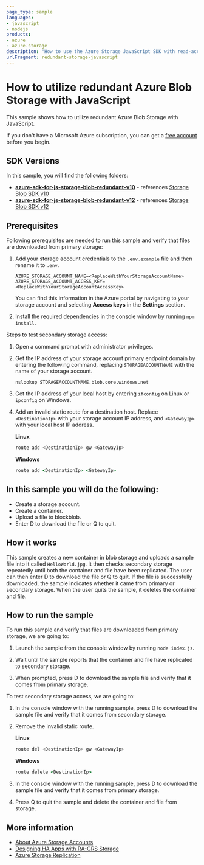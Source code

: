 ```yaml
---
page_type: sample
languages:
- javascript
- nodejs
products:
- azure
- azure-storage
description: "How to use the Azure Storage JavaScript SDK with read-access geo-redundant."
urlFragment: redundant-storage-javascript
---
```


# How to utilize redundant Azure Blob Storage with JavaScript

This sample shows how to utilize redundant Azure Blob Storage with JavaScript.

If you don't have a Microsoft Azure subscription, you can get a [free account] before you begin.

## SDK Versions

In this sample, you will find the following folders:

* **[azure-sdk-for-js-storage-blob-redundant-v10]** - references [Storage Blob SDK v10]
* **[azure-sdk-for-js-storage-blob-redundant-v12]** - references [Storage Blob SDK v12]

## Prerequisites

Following prerequisites are needed to run this sample and verify that files are downloaded from primary storage:

1. Add your storage account credentials to the `.env.example` file and then rename it to `.env`.

    ```
    AZURE_STORAGE_ACCOUNT_NAME=<ReplaceWithYourStorageAccountName>
    AZURE_STORAGE_ACCOUNT_ACCESS_KEY=<ReplaceWithYourStorageAccountAccessKey>
    ```

    You can find this information in the Azure portal by navigating to your storage account and selecting **Access keys** in the **Settings** section. 

2. Install the required dependencies in the console window by running `npm install`.

Steps to test secondary storage access:

1. Open a command prompt with administrator privileges.

2. Get the IP address of your storage account primary endpoint domain by entering the following command, replacing `STORAGEACCOUNTNAME` with the name of your storage account.

    ```
    nslookup STORAGEACCOUNTNAME.blob.core.windows.net
    ```

3. Get the IP address of your local host by entering `ifconfig` on Linux or `ipconfig` on Windows.

4. Add an invalid static route for a destination host. Replace `<DestinationIp>` with your storage account IP address, and `<GatewayIp>` with your local host IP address.

    **Linux**

    ```bash
    route add <DestinationIp> gw <GatewayIp>
    ```

    **Windows**

    ```cmd
    route add <DestinationIp> <GatewayIp>
    ```

## In this sample you will do the following: 

* Create a storage account.
* Create a container.
* Upload a file to blockblob.
* Enter D to download the file or Q to quit.

## How it works

This sample creates a new container in blob storage and uploads a sample file into it called `HelloWorld.jpg`. It then checks secondary storage repeatedly until both the container and file have been replicated. The user can then enter D to download the file or Q to quit. If the file is successfully downloaded, the sample indicates whether it came from primary or secondary storage. When the user quits the sample, it deletes the container and file. 

## How to run the sample

To run this sample and verify that files are downloaded from primary storage, we are going to:

1. Launch the sample from the console window by running `node index.js`.

2. Wait until the sample reports that the container and file have replicated to secondary storage.

3. When prompted, press D to download the sample file and verify that it comes from primary storage.

To test secondary storage access, we are going to:

1. In the console window with the running sample, press D to download the sample file and verify that it comes from secondary storage.

2. Remove the invalid static route.

    **Linux**

    ```bash
    route del <DestinationIp> gw <GatewayIp>
    ```

    **Windows**

    ```cmd
    route delete <DestinationIp>
    ```

3. In the console window with the running sample, press D to download the sample file and verify that it comes from primary storage. 

4. Press Q to quit the sample and delete the container and file from storage.

## More information

- [About Azure Storage Accounts]
- [Designing HA Apps with RA-GRS Storage]
- [Azure Storage Replication]

<!-- LINKS -->
[azure-sdk-for-js-storage-blob-redundant-v10]: https://github.com/Azure-Samples/azure-sdk-for-js-storage-blob-redundant/tree/master/azure-sdk-for-js-storage-blob-redundant-v10
[azure-sdk-for-js-storage-blob-redundant-v12]: https://github.com/Azure-Samples/azure-sdk-for-js-storage-blob-redundant/tree/master/azure-sdk-for-js-storage-blob-redundant-v12
[Storage Blob SDK v10]: https://www.npmjs.com/package/@azure/storage-blob/v/10.3.0
[Storage Blob SDK v12]: https://www.npmjs.com/package/@azure/storage-blob/v/12.0.0
[About Azure Storage Accounts]: https://docs.microsoft.com/azure/storage/storage-create-storage-account
[Designing HA Apps with RA-GRS Storage]: https://docs.microsoft.com/azure/storage/common/storage-designing-ha-apps-with-ragrs
[Azure Storage Replication]: https://docs.microsoft.com/azure/storage/storage-redundancy
[free account]: http://go.microsoft.com/fwlink/?LinkId=330212


